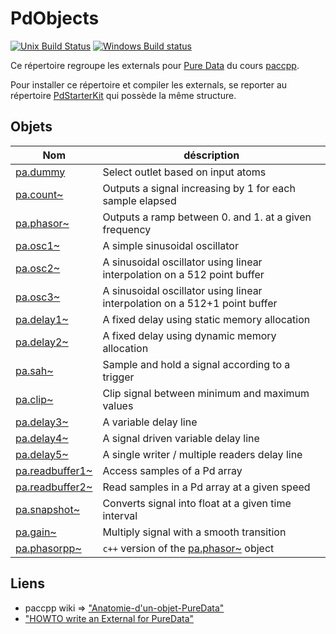 # PdObjects
[![Unix Build Status](https://travis-ci.org/paccpp/PdObjects.svg?branch=master)](https://travis-ci.org/paccpp/PdObjects) [![Windows Build status](https://ci.appveyor.com/api/projects/status/qvt1p0h499eiu47p/branch/master?svg=true)](https://ci.appveyor.com/project/eliottparis/pdobjects)

Ce répertoire regroupe les externals pour [Pure Data](https://puredata.info/) du cours [paccpp](https://github.com/paccpp/paccpp).

Pour installer ce répertoire et compiler les externals, se reporter au répertoire [PdStarterKit](https://github.com/paccpp/PdStarterKit) qui possède la même structure.

## Objets

| Nom       | déscription |
|-----------|-------------|
|[pa.dummy](source/projects/pa.dummy)           | Select outlet based on input atoms |
|[pa.count~](source/projects/pa.count_tilde)    | Outputs a signal increasing by 1 for each sample elapsed |
|[pa.phasor~](source/projects/pa.phasor_tilde)  | Outputs a ramp between 0. and 1. at a given frequency |
|[pa.osc1~](source/projects/pa.osc1_tilde)      | A simple sinusoidal oscillator |
|[pa.osc2~](source/projects/pa.osc2_tilde)      | A sinusoidal oscillator using linear interpolation on a 512 point buffer |
|[pa.osc3~](source/projects/pa.osc3_tilde)      | A sinusoidal oscillator using linear interpolation on a 512+1 point buffer |
|[pa.delay1~](source/projects/pa.delay1_tilde)  | A fixed delay using static memory allocation |
|[pa.delay2~](source/projects/pa.delay2_tilde)  | A fixed delay using dynamic memory allocation |
|[pa.sah~](source/projects/pa.sah_tilde)        | Sample and hold a signal according to a trigger |
|[pa.clip~](source/projects/pa.clip_tilde)      | Clip signal between minimum and maximum values |
|[pa.delay3~](source/projects/pa.delay3_tilde)  | A variable delay line |
|[pa.delay4~](source/projects/pa.delay4_tilde)  | A signal driven variable delay line |
|[pa.delay5~](source/projects/pa.delay5_tilde)  | A single writer / multiple readers delay line |
|[pa.readbuffer1~](source/projects/pa.readbuffer1_tilde)  | Access samples of a Pd array |
|[pa.readbuffer2~](source/projects/pa.readbuffer2_tilde)  | Read samples in a Pd array at a given speed |
|[pa.snapshot~](source/projects/pa.snapshot_tilde)  | Converts signal into float at a given time interval|
|[pa.gain~](source/projects/pa.gain_tilde)  | Multiply signal with a smooth transition|
|[pa.phasorpp~](source/projects/pa.phasorpp_tilde)  | `c++` version of the [pa.phasor~](source/projects/pa.phasor_tilde) object |

## Liens

- paccpp wiki => ["Anatomie-d'un-objet-PureData"](https://github.com/paccpp/paccpp/wiki/Anatomie-d'un-objet-PureData)
- ["HOWTO write an External for PureData"](http://pdstatic.iem.at/externals-HOWTO/)
